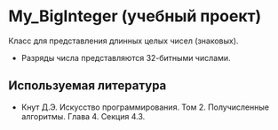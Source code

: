 # My_BigInteger (учебный проект)
Класс для представления длинных целых чисел (знаковых).

* Разряды числа представляются 32-битными числами.

## Используемая литература
* Кнут Д.Э. Искусство программирования. Том 2. Получисленные алгоритмы. Глава 4. Секция 4.3.
